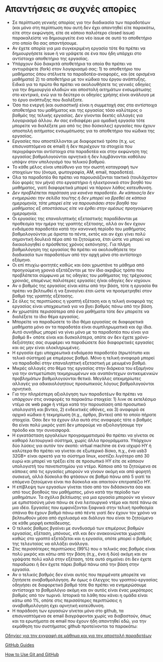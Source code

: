 # Απαντήσεις σε συχνές απορίες
* Σε περίπτωση γενικής απορίας για την διαδικασία των παραδοτέων (και μόνο στη περίπτωση που αυτή δεν έχει απαντηθεί είτε παρακάτω, είτε στην εκφώνηση, είτε σε κάποιο παλιότερο closed issue) παρακαλείστε να δημιουργείτε ένα νέο issue σε αυτό το αποθετήριο στο οποίο θα σας απαντήσουμε.
* Αν έχετε απορία για μια συγκεκριμένη εργασία τότε θα πρέπει να δημιουργήσετε issue ή να γράψετε σε ένα που ήδη υπάρχει στο αντίστοιχο αποθετήριο της εργασίας.
* Υπάρχουν δύο διακριτά αποθετήρια τα οποία θα πρέπει να αντιγράψετε (fork) στον λογαριασμό σας: 1) το αποθετήριο του μαθήματος όπου στέλνετε τα παραδοτέα-αναφορές, και (σε ορισμένα μαθήματα) 2) το αποθετήριο με τον κώδικα του έργου ανάπτυξης. Ειδικά για το πρώτο θα πρέπει να ακολουθήσετε τις γενικές οδηγίες για την δημιουργία κλαδιών και αποστολή αιτημάτων ενσωμάτωσης στο κεντρικό, ενώ για το δεύτερο οι οδηγίες χρήσης είναι ανάλογα με το έργο ανάπτυξης που διαλέξατε.
* Όσο πιο ενεργή (και ουσιαστική) είναι η συμμετοχή σας στα αντίστοιχα αποθετήρια του μαθήματος και της εργασίας τόσο καλύτερος ο βαθμός της τελικής εργασίας. Δεν γίνονται δεκτές αλλαγές για λογαριασμό άλλου. Αν σας ενδιαφέρει μια ομαδική εργασία τότε μπορείτε να διαλέξετε μια από τις (πιο δύσκολες) εργασίες που έχουν αποστολή αιτήματος ενσωμάτωσης για το αποθετήριο του κώδικα της εργασίας.
* Εργασίες που αποστέλλονται με διαφορετικό τρόπο (π.χ. ως επισυναπτόμενα σε email) ή δεν περιέχουν τα στοιχεία που περιγράφονται αντίστοιχα στα παραδοτέα και στην εκφώνηση της εργασίας βαθμολογούνται αρνητικά ή δεν λαμβάνονται καθόλου υπόψιν στον υπολογισμό του τελικού βαθμού. 
* Το κάθε μέλος είναι υπεύθυνο για την σωστή καταγραφή των στοιχείων του (όνομα, φωτογραφία, AM, email, παραδοτέα).
* Ολα τα παραδοτέα θα πρέπει να παρουσιάζονται τακτικά (τουλάχιστον δύο φορές τον μήνα) στο εργαστήριο ή ηλεκτρονικά στον βοηθό του μαθήματος, γιατί διαφορετικά μπορεί να πάρουν λάθος κατευθυνση. 
* *Δεν προβλέπεται παράταση για κανένα παραδοτέο. Αν κάποιος/α δεν ενημερώσει την σελίδα του/της ή δεν μπορεί να βρεθεί σε κάποια ημερομηνία, τότε μπορεί είτε να παρουσιάσει στον βοηθό του μαθήματος εξ αποστάσεως είτε να έρθει στην αμέσως προηγούμενη ημερομηνία.*
* Οι εργασίες της επαναληπτικής εξεταστικής παραδίδονται με προθεσμία την ημέρα της γραπτής εξέτασης, αλλά αν δεν έχουν ενδιάμεσα παραδοτέα κατά την κανονική περίοδο του μαθήματος βαθμολογούνται με άριστα το πέντε, εκτός και αν έχει γίνει πολύ σημαντική δουλειά πέρα από τα ζητούμενα, έτσι ώστε να μπορεί να δικαιολογηθεί ο πρόσθετος χρόνος εκπόνησης. Για πλήρη βαθμολόγηση της εργασίας θα πρέπει να ακολουθήσετε την διαδικασία των παραδοτέων από την αρχή μόνο στο αντίστοιχο εξάμηνο.
* Οι επί πτυχίω φοιτητές καθώς και όσοι χρωστάνε το μάθημα από προηγούμενη χρονιά εξετάζονται με τον ίδιο ακριβώς τρόπο που προβλέπεται σύμφωνα με τις οδηγίες του μαθήματος της τρέχουσας χρονιάς, επομένως παλιότερες εργασίες ή/και οδηγίες δεν ισχύουν.
* Αν ο βαθμός της εργασίας είναι κάτω από την βάση, τότε η εργασία θα πρέπει να βελτιωθεί ή να ξαναγίνει έτσι ώστε να προσμετρηθεί στον βαθμό της γραπτής εξέτασης.
* Σε όλες τις περιπτώσεις η γραπτή εξέταση και η τελική αναφορά της εργασίας είναι υποχρεωτικά για να βγει βαθμός πάνω από την βάση. 
* Αν χρωστάτε περισσότερα από ένα μαθήματα τότε δεν μπορείτε να διαλέξετε το ίδιο θέμα εργασίας. 
* Μπορείτε να παραδώσετε το ίδιο θέμα εργασίας σε διαφορετικά μαθήματα μόνο αν τα παραδοτέα είναι συμπληρωματικά και όχι ίδια. Αυτό συνήθως μπορεί να γίνει μόνο με τα παραδοτέα που είναι για βαθμό 8+ οπότε είναι και δυσκολότερα, οπότε αν δεν έχετε χρόνο-δεξιότητες σας συμφέρει να παραδώσετε δύο διαφορετικές εργασίες και ας μην είναι ολοκληρωμένες. 
* Η εργασία έχει υποχρεωτικά ενδιάμεσα παραδοτέα (πρωτότυπο και τελικό σύστημα) με επιμέρους βαθμό. Μόνο η τελική αναφορά μπορεί να παραδοθεί στην επαναληπτική εξεταστική με μειωμένο βαθμό. 
* Μικρές αλλαγές στο θέμα της εργασίας στην διάρκεια του εξαμήνου για την αντιμετώπιση τεκμηριωμένων και αναπάντεχων αντικειμενικών προβλημάτων βαθμολογούνται θετικά. Μεγάλες ατεκμηρίωτες αλλαγές για αδικαιολόγητους προσωπικούς λόγους βαθμολογούνται αρνητικά. 
* Για την πληρέστερη αξιολόγηση των παραδοτέων θα πρέπει να υπάρχουν στις αναφορές τα παρακάτω στοιχεία: 1) λινκ σε εκτελέσιμο ντέμο σε web page ή ντέμο κατά την παρουσίαση από προσωπικό υπολογιστή και βίντεο, 2) ενδεικτικές οθόνες, και 3) αναφορά σε αρχικό κώδικα ή τεκμηρίωση (π.χ., άρθρο, βίντεο) από το οποίο πήρατε στοιχεία. Όσοι δεν τα έχουν όλα αυτά στις αναφορές τότε ο βαθμός θα είναι πολύ μικρός γιατί δεν μπορούμε να αξιολογήσουμε την πρόοδο και την συνεισφορά.
* Η εγκατάσταση εργαλείων προγραμματισμού θα πρέπει να γίνεται σε καθαρό λειτουργικό σύστημα, χωρίς άλλα προγράμματα. Υπάρχουν δύο λύσεις για αυτόν τον σκοπό: virtual machine σε ένα ισχυρό ΗΥ ή καλύτερα θα πρέπει να γίνεται σε εξωτερικό δίσκο, π.χ., ένα usb3 32GB+ είναι αρκετό για το σύστημα linux, κοστίζει λιγότερο από 30 ευρώ και μπορεί να τρέξει είτε σε προσωπικό ΗΥ είτε σε κάποιον υπολογιστή του πανεπιστημίου για ντέμο. Κάποια από τα ζητούμενα σε κάποιες από τις εργασίες μπορούν να γίνουν ακόμη και από φορητή συσκευή, αλλά δύσκολα θα φτάσουν σε βαθμό πάνω από 5 γιατί τα επόμενα ζητούμενα είναι πιο δύσκολα και απαιτούν επιτραπέζιο ΗΥ.
* Η επίβλεψη των εργασίων γίνεται τόσο από τον διδάσκοντα όσο και από τους βοηθούς του μαθήματος, μόνο κατά την περίοδο των μαθημάτων. Τα σχόλια βελτίωσης για μια εργασία μπορούν να γίνουν με εμπιστοσύνη μόνο πάνω σε ένα λειτουργικό ντέμο και ποτέ πάνω σε μια ιδέα. Εργασίες που εμφανίζονται ξαφνικά στην τελική προθεσμία σπάνια θα έχουν βαθμό πάνω από πέντε γιατί δεν έχουν τον χρόνο να βελτιωθούν μέσα από σχολιασμό και διάλογο που είναι το ζητούμενο σε κάθε μορφή εκπαίδευσης.
* Ο τελικός βαθμος βγαίνει με συνδυασμό των επιμέρους βαθμών εργασίας, εξέταση, μπόνους, κτλ και δεν ανακοινώνεται χωριστά καθώς στο γραπτό εξετάζεται και η εργασία, οπότε μπορεί ο βαθμός της τελευταίας να αλλάξει ανάλογα.
* Στις περισσότερες περιπτώσεις (99%) που ο τελικός σας βαθμός είναι πολύ μικρός και κάτω από την βάση (π.χ., ένα ή δύο) ακόμη και αν γράψατε πολύ καλά στην εξέταση, τότε αυτό σημαίνει ότι δεν έχετε παραδώσει ή δεν έχετε πάρει βαθμό πάνω από την βάση στην εργασία.
* Αν ο τελικός βαθμός δεν είναι αυτός που περιμένατε μπορείτε να ζητήσετε αναβαθμολόγηση. Αν όμως ο έλεγχος του γραπτού-εργασίας οδηγήσει σε διαφορετικό βαθμό τότε θα πρέπει να ενημερώσουμε αντίστοιχα το βαθμολόγιο ακόμη και αν αυτός είναι ένας μικρότερος βαθμός από τον τωρινό. Ιστορικά τα λάθη που κάνει η ομάδα είναι κάτω από 1%, οπότε στις περισσότερες περιπτώσεις η αναβαθμολόγηση έχει αρνητική κατεύθυνση.
* Η παράδοση των εργασιών γίνεται μόνο στο github, τα επισυναπτόμενα σε email διαγράφονται χωρίς να διαβαστούν, όπως και τα ερωτήματα σε email που έχουν ήδη απαντηθεί εδώ, για την εκμάθηση του συστήματος github προτείνονται τα παρακάτω:

[Οδηγίες για την εγγραφή σε μάθημα και για την αποστολή παραδοτέων](https://courses-ionio.github.io/help)

[GitHub Guides](https://guides.github.com)

[How to Use Git and GitHub](https://www.udacity.com/course/ud775)
